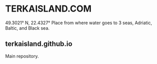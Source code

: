# TERKAISLAND.COM
49.3021° N, 22.4327°
Place from where water goes to 3 seas, Adriatic, Baltic, and Black sea.

## terkaisland.github.io
Main repository.

